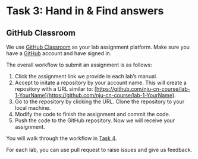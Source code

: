 # Task 3: Hand in & Find answers

## GitHub Classroom

We use [GitHub Classroom](https://classroom.github.com) as your lab assignment platform. Make sure you have a [GitHub](https://github.com) account and have signed in.

The overall workflow to submit an assignment is as follows:

1. Click the assignment link we provide in each lab’s manual.
2. Accept to initate a repository by your account name. This will create a repository with a URL similar to: [https://github.com/nju-cn-course/lab-1-YourName](https://github.com/nju-cn-course/lab-1-YourName).
3. Go to the repository by clicking the URL. Clone the repository to your local machine.
4. Modify the code to finish the assignment and commit the code.
5. Push the code to the GitHub repository. Now we will receive your assignment.

You will walk through the workflow in [Task 4](modification.md).

For each lab, you can use pull request to raise issues and give us feedback.


